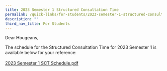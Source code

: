 ```yaml
---
title: 2023 Semester 1 Structured Consultation Time
permalink: /quick-links/for-students/2023-semester-1-structured-consultation-time/
description: ""
third_nav_title: For Students
---
```

Dear Hougeans,  
  
The schedule for the Structured Consultation Time for 2023 Semester 1 is available below for your reference:   
   
[2023 Semester 1 SCT Schedule.pdf](https://hougangsec.moe.edu.sg/qql/slot/u499/5.%20Quicklinks/5.1%20Students/2023%20Semester%201%20SCT%20Schedule.pdf)